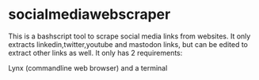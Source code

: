# socialmediawebscraper

This is a bashscript tool to scrape social media links from websites. It only extracts linkedin,twitter,youtube and mastodon links, but can be edited to extract other links as well. It only has 2 requirements:

Lynx (commandline web browser)
and a terminal
